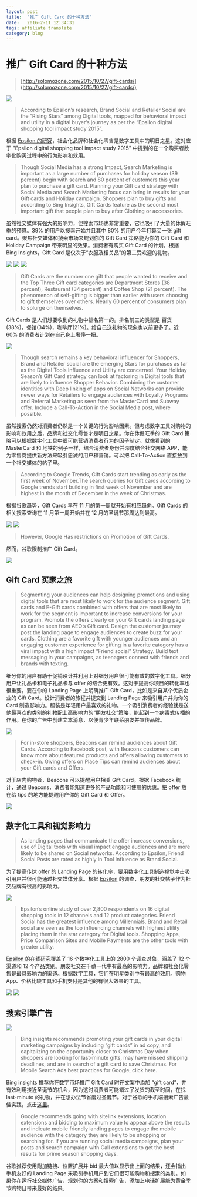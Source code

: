 ```yaml
---
layout: post
title:  "推广 Gift Card 的十种方法"
date:   2016-2-11 12:34:31
tags: affiliate translate
category: blog
---
```


推广 Gift Card 的十种方法
========================

> [http://solomozone.com/2015/10/27/gift-cards/](http://solomozone.com/2015/10/27/gift-cards/)  

<img src="https://solomozone.files.wordpress.com/2015/10/toolsinfluence1.png?w=680&h=294" />  

> According to Epsilon’s research, Brand Social and Retailer Social are the “Rising Stars” among Digital tools, mapped for behavioral impact and utility in a digital buyer’s journey as per the “Epsilon digital shopping tool impact study 2015”.    

根据 [Epsilon 的研究](http://img03.en25.com/Web/EpsilonDataManagementLlc/%7Bae446521-fd10-453c-9535-fa6beffab017%7D_Q215-Research-Epsilon_digital_shopping_tool_impact_study-retail-digital.pdf)，社会化品牌和社会化零售是数字工具中的明日之星。这对应于 "Epsilon digital shopping tool impact study 2015" 中提到的在一个购买者数字化购买过程中的行为影响和效用。  

> Though Social Media has a strong Impact, Search Marketing is important as a large number of purchases for holiday season (39 percent) begin with search and 80 percent of customers this year plan to  purchase a gift card. Planning your Gift card strategy with  Social Media and Search Marketing focus can bring in results for your Gift cards and Holiday campaign. Shoppers plan to buy gifts and according to Bing Insights, Gift Cards feature as the second most important gift that people plan to buy after Clothing or accessories.  

虽然社交媒体有强大的影响力，但搜索市场也非常重要，它也吸引了大量的休假旺季的预算。39% 的用户以搜索开始并且其中 80% 的用户今年打算买一张 gift card。聚焦社交媒体和搜索市场来规划你的 Gift Card 策略能为你的 Gift Card 和 Holiday Campaign 带来明显的效果。消费者有购买 Gift Card 的计划。根据 Bing Insights，Gift Card 是仅次于“衣服及相关品”的第二受欢迎的礼物。  

<img src="https://solomozone.files.wordpress.com/2015/10/gifts1.png" />
<img src="https://solomozone.files.wordpress.com/2015/10/ptp.png" />  
<img src="https://solomozone.files.wordpress.com/2015/10/value.png" />  

> Gift Cards are the number one gift that people wanted to receive and the Top Three Gift card categories are Department Stores (38 percent), Restaurant (34 percent) and Coffee Shop (21 percent). The phenomenon of self-gifting is bigger than earlier with users choosing to gift themselves over others. Nearly 60 percent of consumers plan to splurge on themselves.   

Gift Cards 是人们想要收到的礼物中排名第一的。排名前三的类型是 百货(38%)，餐馆(34%)，咖啡厅(21%)。给自己送礼物的现象也以前更多了。近 60% 的消费者计划在自己身上奢侈一把。  

<img src="https://solomozone.files.wordpress.com/2015/10/gc.png" />

> Though search remains a key behavioral influencer for Shoppers, Brand and Retailer social are the emerging Stars for purchases as far as the Digital Tools Influence and Utility are concerned. Your Holiday Season’s Gift Card strategy can look at factoring in Digital tools that are likely to influence Shopper Behavior.  Combining the customer identities with Deep linking of apps on Social Networks can provide newer ways for Retailers to engage audiences with Loyalty Programs and Referral Marketing as seen from the MasterCard and Subway offer. Include a Call-To-Action in the Social Media post, where possible.  

虽然搜索仍然对消费者仍然是一个关键的行为影响因素。但考虑数字工具对购物的影响和效用之后，品牌和社交化零售才是明日之星。你在休假旺季的 Gift Card 策略可以根据数字化工具中很可能营销消费者行为的因子制定。就像看到的 MasterCard 和 地铁的例子一样，结合消费者身份并深度结合社交网络 APP，能为零售商提供新方法来吸引忠诚的用户和营销。可以把 Call-To-Action 直接放到一个社交媒体的帖子里。  

> According to Google Trends, Gift Cards start trending as early as the first week of November.The search queries for Gift cards according to Google trends start building in first week of November and are highest in the month of December in the week of Christmas.  

根据谷歌趋势，Gift Cards 早在 11 月的第一周就开始有相应趋向。Gift Cards 的相关搜索查询在 11 月第一周开始并在 12 月的圣诞节那周达到最高。  

<img src="https://solomozone.files.wordpress.com/2015/10/giftcards1.png" />  
<img src="https://solomozone.files.wordpress.com/2015/10/giftcards1.png?w=300&h=169" />  

> However, Google Has restrictions on Promotion of Gift Cards.  

然而，谷歌限制推广 Gift Card。  

<img src="https://solomozone.files.wordpress.com/2015/10/prepaid.png?w=680" />  


Gift Card 买家之旅
-----------------

> Segmenting your audiences can help designing promotions and using digital tools that are most likely to work for the audience segment. Gift cards and E-Gift cards combined with offers that are most likely to work for the segment is important to increase conversions for your program. Promote the offers clearly on your Gift cards landing page as can be seen from AEO’s Gift card. Design the customer journey post the landing page to engage audiences to create buzz for your cards. Clothing are a favorite gift with younger audiences and an engaging customer experience for gifting in a favorite category has a viral impact with a high impact “Friend social” Strategy. Build text messaging in your campaigns, as teenagers connect with friends and brands with texting.  

细分你的用户有助于促销设计并利用上对细分用户很可能有效的数字化工具。细分用户让礼品卡和电子礼品卡与 offer 的结合更有效。这对于提高你项目的转化率也很重要。要在你的 Landing Page 上明确推广 Gift Card，比如是来自某个优质企业的 Gift Card。设计消费者的旅程并提交到 Landing Page 来吸引用户并为你的 Card 制造影响力。服装是年轻用户最喜欢的礼物。一个吸引消费者的经验就是送他最喜欢的类别的礼物配上高影响力的“朋友社交”策略，能起到一个病毒式传播的作用。在你的广告中创建文本消息，以便青少年联系朋友并宣传品牌。  

<img src="https://solomozone.files.wordpress.com/2015/10/teens.png?w=680" />  

> For in-store shoppers, Beacons can remind audiences about Gift Cards. According to Facebook post,  with Beacons customers can know more about featured products and offers allowing customers to check-in. Giving offers on Place Tips can remind audiences about your Gift cards and Offers.  

对于店内购物者，Beacons 可以提醒用户相关 Gift Card。根据 Facebook 统计，通过 Beacons，消费者能知道更多的产品功能和可使用的优惠。把 offer 放在给 tips 的地方能提醒用户你的 Gift Card 和 Offer。  

<img src="https://solomozone.files.wordpress.com/2015/10/facebook-becon-for-small-businesses.gif?w=680" />  


数字化工具和视觉影响力
--------------------

> As landing pages that communicate the offer increase conversions, use of Digital tools with visual impact engage audiences and are more likely to be shared on Social networks. According to Epsilon, Friend Social Posts are rated as highly in Tool Influence as Brand Social.  

为了提高传达 offer 的 Landing Page 的转化率，要用数字化工具制造视觉冲击吸引用户并很可能通过社交媒体分享。根据 [Epsilon](http://img03.en25.com/Web/EpsilonDataManagementLlc/%7Bae446521-fd10-453c-9535-fa6beffab017%7D_Q215-Research-Epsilon_digital_shopping_tool_impact_study-retail-digital.pdf) 的调查，朋友的社交帖子作为社交品牌有很高的影响力。  

<img src="https://solomozone.files.wordpress.com/2015/10/visual.png?w=680&h=299" />  

> Epsilon’s online study of over 2,800 respondents on 16 digital shopping tools in 12 channels and 12 product categories. Friend Social has the greatest influence among Millennials. Brand and Retail social are seen as the top influencing channels with highest utility placing them in the star category for Digital tools. Shopping Apps, Price Comparison Sites and Mobile Payments are the other tools with greater utility.  

[Epsilon 的在线研究](http://img03.en25.com/Web/EpsilonDataManagementLlc/%7Bae446521-fd10-453c-9535-fa6beffab017%7D_Q215-Research-Epsilon_digital_shopping_tool_impact_study-retail-digital.pdf)覆盖了 16 个数字化工具上的 2800 个调查对象，涵盖了 12 个渠道和 12 个产品类别。朋友社交在千禧一代中有最高的影响力。品牌和社会化零售是最具影响力的渠道。根据数字工具，它们在明星类别中有最高的效用。购物 App、价格比较工具和手机支付是其他的有很大效果的工具。  

<img src="https://solomozone.files.wordpress.com/2015/10/toolsinfluence.png?w=680" />  
<img src="https://solomozone.files.wordpress.com/2015/10/impactdigitaltools.png?w=680" />  


搜索引擎广告
-----------

<img src="https://solomozone.files.wordpress.com/2015/10/crxqs-2u8aaojg7.png?w=300&h=173" />  

> Bing insights recommends  promoting your gift cards in your digital marketing campaigns by including “gift cards” in ad copy, and capitalizing on the opportunity closer to Christmas Day when shoppers are looking for last-minute gifts, may have missed shipping deadlines, and are in search of a gift card to save Christmas. For Mobile Search Ads best practices for Google, click here.  

Bing insights 推荐你在数字市场推广 Gift Card 时在文案中添加 “gift card”，并有效利用接近圣诞节的机会，因为这时消费者可能错过了发货的截至时间，在找 last-minute 的礼物，并在想办法节省度过圣诞节。对于谷歌的手机端搜索广告最佳实践，点击[这里](https://youtu.be/wmAVxq5qRL4?list=PL9piTIvKJnJPk2WkpByLB415O-kjK6B4B)。  

> Google recommends going with sitelink extensions, location extensions and bidding to maximum value to appear above the results and indicate mobile friendly landing pages to engage the mobile audience with the category they are likely to be shopping or searching for. If you are running  social media campaigns, plan your posts and search campaign with Call extensions to get the best results for prime season shopping days.  

谷歌推荐使用附加链接、位置扩展并 bid 最大值以显示出上面的结果，还会指出手机友好的 Landing Page 来吸引手机用户到它们很可能购物和搜索的类别。如果你在运行社交媒体广告，规划你的方案和搜索广告，添加上电话扩展能为黄金季节购物日带来最好的结果。  
